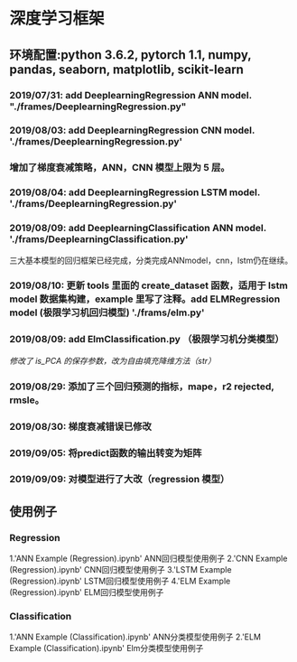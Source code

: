 # 深度学习框架

## 环境配置:python 3.6.2, pytorch 1.1, numpy, pandas, seaborn, matplotlib, scikit-learn

### 2019/07/31: add DeeplearningRegression ANN model. "./frames/DeeplearningRegression.py"    

### 2019/08/03: add DeeplearningRegression CNN model. './frames/DeeplearningRegression.py'
### 增加了梯度衰减策略，ANN，CNN 模型上限为 5 层。

### 2019/08/04: add DeeplearningRegression LSTM model. './frams/DeeplearningRegression.py'

### 2019/08/09: add DeeplearningClassification ANN model. './frams/DeeplearningClassification.py'
三大基本模型的回归框架已经完成，分类完成ANNmodel，cnn，lstm仍在继续。

### 2019/08/10: 更新 tools 里面的 create_dataset 函数，适用于 lstm model 数据集构建，example 里写了注释。add ELMRegression model (极限学习机回归模型) './frams/elm.py'

### 2019/08/09: add ElmClassification.py （极限学习机分类模型）
*修改了 is_PCA 的保存参数，改为自由填充降维方法（str）*

### 2019/08/29: 添加了三个回归预测的指标，mape，r2 rejected, rmsle。

### 2019/08/30: 梯度衰减错误已修改

### 2019/09/05: 将predict函数的输出转变为矩阵

### 2019/09/09: 对模型进行了大改（regression 模型）

## 使用例子
### Regression
1.'ANN Example (Regression).ipynb' ANN回归模型使用例子
2.'CNN Example (Regression).ipynb' CNN回归模型使用例子
3.'LSTM Example (Regression).ipynb' LSTM回归模型使用例子
4.'ELM Example (Regression).ipynb' ELM回归模型使用例子
### Classification
1.'ANN Example (Classification).ipynb' ANN分类模型使用例子
2.'ELM Example (Classification).ipynb' Elm分类模型使用例子


